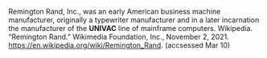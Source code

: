 Remington Rand, Inc., was an early American business machine manufacturer, originally a typewriter manufacturer and in a later incarnation the manufacturer of the **UNIVAC** line of mainframe computers.
	Wikipedia. “Remington Rand.” Wikimedia Foundation, Inc., November 2, 2021. https://en.wikipedia.org/wiki/Remington_Rand. (accsessed Mar 10)
